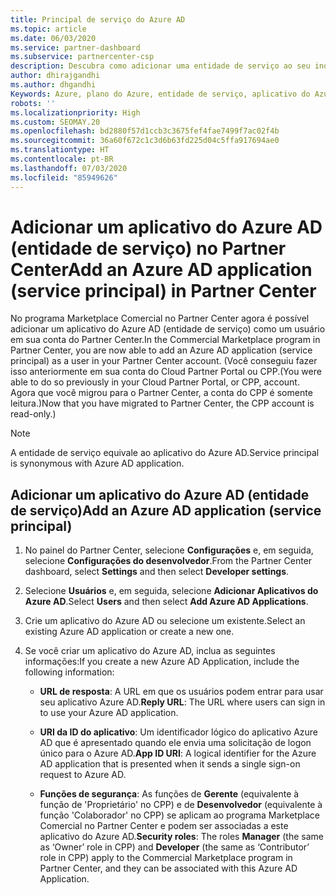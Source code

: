 ```yaml
---
title: Principal de serviço do Azure AD
ms.topic: article
ms.date: 06/03/2020
ms.service: partner-dashboard
ms.subservice: partnercenter-csp
description: Descubra como adicionar uma entidade de serviço ao seu inquilino do Azure AD. Fazer isso significa adicionar um aplicativo do Azure AD (principal de serviço) no Partner Center.
author: dhirajgandhi
ms.author: dhgandhi
Keywords: Azure, plano do Azure, entidade de serviço, aplicativo do Azure AD
robots: ''
ms.localizationpriority: High
ms.custom: SEOMAY.20
ms.openlocfilehash: bd2880f57d1ccb3c3675fef4fae7499f7ac02f4b
ms.sourcegitcommit: 36a60f672c1c3d6b63fd225d04c5ffa917694ae0
ms.translationtype: HT
ms.contentlocale: pt-BR
ms.lasthandoff: 07/03/2020
ms.locfileid: "85949626"
---
```

# <a name="add-an-azure-ad-application-service-principal-in-partner-center"></a><span data-ttu-id="c9668-105">Adicionar um aplicativo do Azure AD (entidade de serviço) no Partner Center</span><span class="sxs-lookup"><span data-stu-id="c9668-105">Add an Azure AD application (service principal) in Partner Center</span></span>

<span data-ttu-id="c9668-106">No programa Marketplace Comercial no Partner Center agora é possível adicionar um aplicativo do Azure AD (entidade de serviço) como um usuário em sua conta do Partner Center.</span><span class="sxs-lookup"><span data-stu-id="c9668-106">In the Commercial Marketplace program in Partner Center, you are now able to add an Azure AD application (service principal) as a user in your Partner Center account.</span></span> <span data-ttu-id="c9668-107">(Você conseguiu fazer isso anteriormente em sua conta do Cloud Partner Portal ou CPP.</span><span class="sxs-lookup"><span data-stu-id="c9668-107">(You were able to do so previously in your Cloud Partner Portal, or CPP, account.</span></span> <span data-ttu-id="c9668-108">Agora que você migrou para o Partner Center, a conta do CPP é somente leitura.)</span><span class="sxs-lookup"><span data-stu-id="c9668-108">Now that you have migrated to Partner Center, the CPP account is read-only.)</span></span>
 
>[!Note] 
><span data-ttu-id="c9668-109">A entidade de serviço equivale ao aplicativo do Azure AD.</span><span class="sxs-lookup"><span data-stu-id="c9668-109">Service principal is synonymous with Azure AD application.</span></span>

## <a name="add-an-azure-ad-application-service-principal"></a><span data-ttu-id="c9668-110">Adicionar um aplicativo do Azure AD (entidade de serviço)</span><span class="sxs-lookup"><span data-stu-id="c9668-110">Add an Azure AD application (service principal)</span></span>

1. <span data-ttu-id="c9668-111">No painel do Partner Center, selecione **Configurações** e, em seguida, selecione **Configurações do desenvolvedor**.</span><span class="sxs-lookup"><span data-stu-id="c9668-111">From the Partner Center dashboard, select **Settings** and then select **Developer settings**.</span></span>

2. <span data-ttu-id="c9668-112">Selecione **Usuários** e, em seguida, selecione **Adicionar Aplicativos do Azure AD**.</span><span class="sxs-lookup"><span data-stu-id="c9668-112">Select **Users** and then select **Add Azure AD Applications**.</span></span>

3. <span data-ttu-id="c9668-113">Crie um aplicativo do Azure AD ou selecione um existente.</span><span class="sxs-lookup"><span data-stu-id="c9668-113">Select an existing Azure AD application or create a new one.</span></span>

4. <span data-ttu-id="c9668-114">Se você criar um aplicativo do Azure AD, inclua as seguintes informações:</span><span class="sxs-lookup"><span data-stu-id="c9668-114">If you create a new Azure AD Application, include the following information:</span></span>  

   - <span data-ttu-id="c9668-115">**URL de resposta**: A URL em que os usuários podem entrar para usar seu aplicativo Azure AD.</span><span class="sxs-lookup"><span data-stu-id="c9668-115">**Reply URL**: The URL where users can sign in to use your Azure AD application.</span></span>

   - <span data-ttu-id="c9668-116">**URI da ID do aplicativo**: Um identificador lógico do aplicativo Azure AD que é apresentado quando ele envia uma solicitação de logon único para o Azure AD.</span><span class="sxs-lookup"><span data-stu-id="c9668-116">**App ID URI**: A logical identifier for the Azure AD application that is presented when it sends a single sign-on request to Azure AD.</span></span>

   - <span data-ttu-id="c9668-117">**Funções de segurança**: As funções de **Gerente** (equivalente à função de 'Proprietário' no CPP) e de **Desenvolvedor** (equivalente à função 'Colaborador' no CPP) se aplicam ao programa Marketplace Comercial no Partner Center e podem ser associadas a este aplicativo do Azure AD.</span><span class="sxs-lookup"><span data-stu-id="c9668-117">**Security roles**: The roles **Manager** (the same as  ‘Owner’ role in CPP) and **Developer** (the same as ‘Contributor’ role in CPP) apply to the Commercial Marketplace program in Partner Center, and they can be associated with this Azure AD Application.</span></span>  
